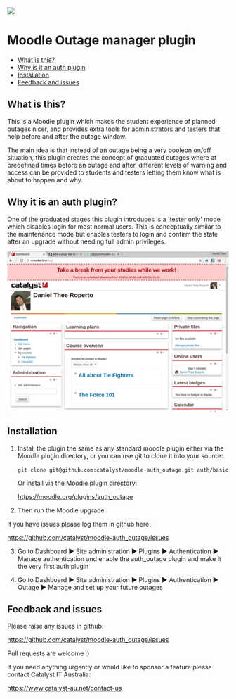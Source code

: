 <a href="https://travis-ci.org/catalyst/moodle-auth_outage">
<img src="https://travis-ci.org/catalyst/moodle-auth_outage.svg?branch=master">
</a>

# Moodle Outage manager plugin

* [What is this?](#what-is-this)
* [Why is it an auth plugin](#why-it-is-an-auth-plugin)
* [Installation](#installation)
* [Feedback and issues](#feedback-and-issues)

What is this?
-------------

This is a Moodle plugin which makes the student experience of planned outages nicer, and provides extra tools for administrators and testers that help before and after the outage window.

The main idea is that instead of an outage being a very booleon on/off situation, this plugin creates the concept of graduated outages where at predefined times before an outage and after, different levels of warning and access can be provided to students and testers letting them know what is about to happen and why.


Why it is an auth plugin?
-------------------------

One of the graduated stages this plugin introduces is a 'tester only' mode which disables login for most normal users. This is conceptually similar to the maintenance mode but enables testers to login and confirm the state after an upgrade without needing full admin privileges. 

![Screenshot as of 2016-09-06](docs/2016-09-06_screenshot.png?raw=true)

Installation
------------

1. Install the plugin the same as any standard moodle plugin either via the
Moodle plugin directory, or you can use git to clone it into your source:

     ```git clone git@github.com:catalyst/moodle-auth_outage.git auth/basic```

    Or install via the Moodle plugin directory:
    
     https://moodle.org/plugins/auth_outage

2. Then run the Moodle upgrade

If you have issues please log them in github here:

https://github.com/catalyst/moodle-auth_outage/issues

3. Go to Dashboard ► Site administration ► Plugins ► Authentication ► Manage authentication and enable the auth_outage plugin and make it the very first auth plugin

4. Go to Dashboard ► Site administration ► Plugins ► Authentication ► Outage ► Manage and set up your future outages


Feedback and issues
-------------------

Please raise any issues in github:

https://github.com/catalyst/moodle-auth_outage/issues

Pull requests are welcome :)

If you need anything urgently or would like to sponsor a feature please contact Catalyst IT Australia:

https://www.catalyst-au.net/contact-us
